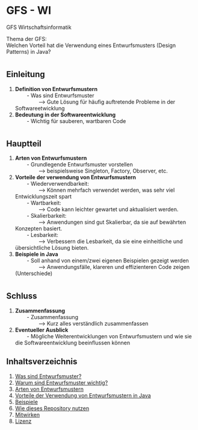 # GFS - WI
GFS Wirtschaftsinformatik

Thema der GFS: </br>
Welchen Vorteil hat die Verwendung eines Entwurfsmusters (Design Patterns) in Java?

# <h2>Einleitung</h2>
1. <strong>Definition von Entwurfsmustern</strong></br>
⠀⠀⠀- Was sind Entwurfsmuster </br>
⠀⠀⠀⠀⠀⠀--> Gute Lösung für häufig auftretende Probleme in der Softwareetwicklung
2. <strong>Bedeutung in der Softwareentwicklung</strong></br>
⠀⠀⠀- Wichtig für sauberen, wartbaren Code

# <h2>Hauptteil</h2>
1. <strong>Arten von Entwurfsmustern</strong></br>
⠀⠀⠀- Grundlegende Entwurfsmuster vorstellen </br>
⠀⠀⠀⠀⠀⠀--> beispielsweise Singleton, Factory, Observer, etc.
2. <strong>Vorteile der verwendung von Entwurfsmustern</strong></br>
⠀⠀⠀- Wiederverwendbarkeit: </br>⠀⠀⠀⠀⠀⠀--> Können mehrfach verwendet werden, was sehr viel Entwicklungszeit spart</br>
⠀⠀⠀- Wartbarkeit: </br>⠀⠀⠀⠀⠀⠀--> Code kann leichter gewartet und aktualisiert werden.</br>
⠀⠀⠀- Skalierbarkeit: </br>⠀⠀⠀⠀⠀⠀--> Anwendungen sind gut Skalierbar, da sie auf bewährten Konzepten basiert.</br>
⠀⠀⠀- Lesbarkeit: </br>⠀⠀⠀⠀⠀⠀--> Verbessern die Lesbarkeit, da sie eine einheitliche und übersichtliche Lösung bieten.</br>
3. <strong>Beispiele in Java</strong></br>
⠀⠀⠀- Soll anhand von einem/zwei eigenen Beispielen gezeigt werden </br>
⠀⠀⠀⠀⠀⠀--> Anwendungsfälle, klareren und effizienteren Code zeigen (Unterschiede)

# <h2>Schluss</h2>
1. <strong>Zusammenfassung</strong></br>
⠀⠀⠀- Zusammenfassung </br>
⠀⠀⠀⠀⠀⠀--> Kurz alles verständlich zusammenfassen
2. <strong>Eventueller Ausblick</strong></br>
⠀⠀⠀- Mögliche Weiterentwicklungen von Entwurfsmustern und wie sie die Softwareentwicklung beeinflussen können

## Inhaltsverzeichnis
1. [Was sind Entwurfsmuster?](#was-sind-entwurfsmuster)
2. [Warum sind Entwurfsmuster wichtig?](#warum-sind-entwurfsmuster-wichtig)
3. [Arten von Entwurfsmustern](#arten-von-entwurfsmustern)
4. [Vorteile der Verwendung von Entwurfsmustern in Java](#vorteile-der-verwendung-von-entwurfsmustern-in-java)
5. [Beispiele](#beispiele)
6. [Wie dieses Repository nutzen](#wie-dieses-repository-nutzen)
7. [Mitwirken](#mitwirken)
8. [Lizenz](#lizenz)
